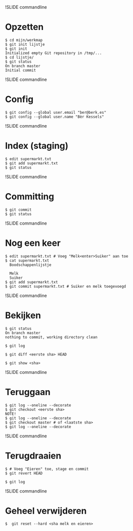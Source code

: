 !SLIDE commandline
# Opzetten

    $ cd mijn/werkmap
    $ git init lijstje
    $ git init
    Initialized empty Git repository in /tmp/...
    $ cd lijstje/
    $ git status
    On branch master
    Initial commit

!SLIDE commandline
# Config

    $ git config --global user.email "ber@berk.es"
    $ git config --global user.name "Bèr Kessels"

!SLIDE commandline
# Index (staging)
    $ edit supermarkt.txt
    $ git add supermarkt.txt
    $ git status

!SLIDE commandline
# Committing
    $ git commit
    $ git status

!SLIDE commandline
# Nog een keer
    $ edit supermarkt.txt # Voeg "Melk<enter>Suiker" aan toe
    $ cat supermarkt.txt
      Boodschappenlijstje

      Melk
      Suiker
    $ git add supermarkt.txt
    $ git commit supermarkt.txt # Suiker en melk toegevoegd

!SLIDE commandline
# Bekijken
    $ git status
    On branch master
    nothing to commit, working directory clean

    $ git log

    $ git diff <eerste sha> HEAD

    $ git show <sha>

!SLIDE commandline
# Teruggaan
    $ git log --oneline --decorate
    $ git checkout <eerste sha>
    NOTE!
    $ git log --oneline --decorate
    $ git checkout master # of <laatste sha>
    $ git log --oneline --decorate

!SLIDE commandline
# Terugdraaien
    $ # Voeg "Eieren" toe, stage en commit
    $ git revert HEAD

    $ git log

!SLIDE commandline
# Geheel verwijderen
    $  git reset --hard <sha melk en eieren>
